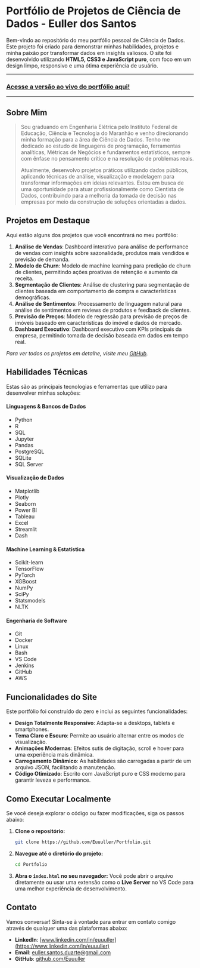 # Portfólio de Projetos de Ciência de Dados - Euller dos Santos

Bem-vindo ao repositório do meu portfólio pessoal de Ciência de Dados. Este projeto foi criado para demonstrar minhas habilidades, projetos e minha paixão por transformar dados em insights valiosos. O site foi desenvolvido utilizando **HTML5, CSS3 e JavaScript puro**, com foco em um design limpo, responsivo e uma ótima experiência de usuário.

---

### **[Acesse a versão ao vivo do portfólio aqui!](https://euuuller.github.io/Portfolio/)**

---

## Sobre Mim

> Sou graduando em Engenharia Elétrica pelo Instituto Federal de Educação, Ciência e Tecnologia do Maranhão e venho direcionando minha formação para a área de Ciência de Dados. Tenho me dedicado ao estudo de linguagens de programação, ferramentas analíticas, Métricas de Negócios e fundamentos estatísticos, sempre com ênfase no pensamento crítico e na resolução de problemas reais.
>
> Atualmente, desenvolvo projetos práticos utilizando dados públicos, aplicando técnicas de análise, visualização e modelagem para transformar informações em ideias relevantes. Estou em busca de uma oportunidade para atuar profissionalmente como Cientista de Dados, contribuindo para a melhoria da tomada de decisão nas empresas por meio da construção de soluções orientadas a dados.

## Projetos em Destaque

Aqui estão alguns dos projetos que você encontrará no meu portfólio:

1.  **Análise de Vendas**: Dashboard interativo para análise de performance de vendas com insights sobre sazonalidade, produtos mais vendidos e previsão de demanda.
2.  **Modelo de Churn**: Modelo de machine learning para predição de churn de clientes, permitindo ações proativas de retenção e aumento da receita.
3.  **Segmentação de Clientes**: Análise de clustering para segmentação de clientes baseada em comportamento de compra e características demográficas.
4.  **Análise de Sentimentos**: Processamento de linguagem natural para análise de sentimentos em reviews de produtos e feedback de clientes.
5.  **Previsão de Preços**: Modelo de regressão para previsão de preços de imóveis baseado em características do imóvel e dados de mercado.
6.  **Dashboard Executivo**: Dashboard executivo com KPIs principais da empresa, permitindo tomada de decisão baseada em dados em tempo real.

*Para ver todos os projetos em detalhe, visite meu [GitHub](https://github.com/Euuuller).*

## Habilidades Técnicas

Estas são as principais tecnologias e ferramentas que utilizo para desenvolver minhas soluções:

#### Linguagens & Bancos de Dados
- Python
- R
- SQL
- Jupyter
- Pandas
- PostgreSQL
- SQLite
- SQL Server

#### Visualização de Dados
- Matplotlib
- Plotly
- Seaborn
- Power BI
- Tableau
- Excel
- Streamlit
- Dash

#### Machine Learning & Estatística
- Scikit-learn
- TensorFlow
- PyTorch
- XGBoost
- NumPy
- SciPy
- Statsmodels
- NLTK

#### Engenharia de Software
- Git
- Docker
- Linux
- Bash
- VS Code
- Jenkins
- GitHub
- AWS

## Funcionalidades do Site

Este portfólio foi construído do zero e inclui as seguintes funcionalidades:

-   **Design Totalmente Responsivo**: Adapta-se a desktops, tablets e smartphones.
-   **Tema Claro e Escuro**: Permite ao usuário alternar entre os modos de visualização.
-   **Animações Modernas**: Efeitos sutis de digitação, scroll e hover para uma experiência mais dinâmica.
-   **Carregamento Dinâmico**: As habilidades são carregadas a partir de um arquivo JSON, facilitando a manutenção.
-   **Código Otimizado**: Escrito com JavaScript puro e CSS moderno para garantir leveza e performance.

## Como Executar Localmente

Se você deseja explorar o código ou fazer modificações, siga os passos abaixo:

1.  **Clone o repositório:**
    ```bash
    git clone https://github.com/Euuuller/Portfolio.git
    ```

2.  **Navegue até o diretório do projeto:**
    ```bash
    cd Portfolio
    ```

3.  **Abra o `index.html` no seu navegador:**
    Você pode abrir o arquivo diretamente ou usar uma extensão como o **Live Server** no VS Code para uma melhor experiência de desenvolvimento.

## Contato

Vamos conversar! Sinta-se à vontade para entrar em contato comigo através de qualquer uma das plataformas abaixo:

- **LinkedIn**: [www.linkedin.com/in/euuuller](https://www.linkedin.com/in/euuuller)
- **Email**: [euller.santos.duarte@gmail.com](mailto:euller.santos.duarte@gmail.com)
- **GitHub**: [github.com/Euuuller](https://github.com/Euuuller)